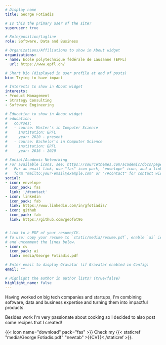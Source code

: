 ```yaml
---
# Display name
title: George Fotiadis

# Is this the primary user of the site?
superuser: true

# Role/position/tagline
role: Software, Data and Business

# Organizations/Affiliations to show in About widget
organizations:
- name: École polytechnique fédérale de Lausanne (EPFL)
  url: https://www.epfl.ch/

# Short bio (displayed in user profile at end of posts)
bio: Trying to have impact

# Interests to show in About widget
interests:
- Product Management
- Strategy Consulting
- Software Engineering

# Education to show in About widget
# education:
#   courses:
#   - course: Master's in Computer Science
#     institution: EPFL
#     year: 2020 - present
#   - course: Bachelor's in Computer Science
#     institution: EPFL
#     year: 2016 - 2020

# Social/Academic Networking
# For available icons, see: https://sourcethemes.com/academic/docs/page-builder/#icons
#   For an email link, use "fas" icon pack, "envelope" icon, and a link in the
#   form "mailto:your-email@example.com" or "/#contact" for contact widget.
social:
- icon: envelope
  icon_pack: fas
  link: '/#contact'
- icon: linkedin
  icon_pack: fab
  link: https://www.linkedin.com/in/gfotiadis/
- icon: github
  icon_pack: fab
  link: https://github.com/geofot96


# Link to a PDF of your resume/CV.
# To use: copy your resume to `static/media/resume.pdf`, enable `ai` icons in `params.toml`, 
# and uncomment the lines below.
- icon: cv
  icon_pack: ai
  link: media/George Fotiadis.pdf

# Enter email to display Gravatar (if Gravatar enabled in Config)
email: ""

# Highlight the author in author lists? (true/false)
highlight_name: false
---
```


Having worked on big tech companies and startups, I'm combining software, data and business expertise and turning them into impactful products.

Besides work I'm very passionate about cooking so I decided to also post some recipes that I created!

{{< icon name="download" pack="fas" >}} Check my {{< staticref "media/George Fotiadis.pdf" "newtab" >}}CV{{< /staticref >}}.
